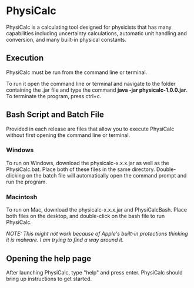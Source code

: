 # PhysiCalc
PhysiCalc is a calculating tool designed for physicists that has many capabilities including uncertainty calculations, automatic unit handling and conversion, and many built-in physical constants.

## Execution
PhysiCalc must be run from the command line or terminal.

To run it open the command line or terminal and navigate to the folder containing the .jar file and type the command **java -jar physicalc-1.0.0.jar**.
To terminate the program, press ctrl+c.

## Bash Script and Batch File
Provided in each release are files that allow you to execute PhysiCalc without first opening the command line or terminal.

### Windows
To run on Windows, download the physicalc-x.x.x.jar as well as the PhysiCalc.bat.
Place both of these files in the same directory.
Double-clicking on the batch file will automatically open the command prompt and run the program.

### Macintosh
To run on Mac, download the physicalc-x.x.x.jar and PhysiCalcBash.
Place both files on the desktop, and double-click on the bash file
to run PhysiCalc.

*NOTE: This might not work because of Apple's built-in protections
thinking it is malware. I am trying to find a way around it.*

## Opening the help page
After launching PhysiCalc, type "help" and press enter. PhysiCalc should bring up instructions to get started.
